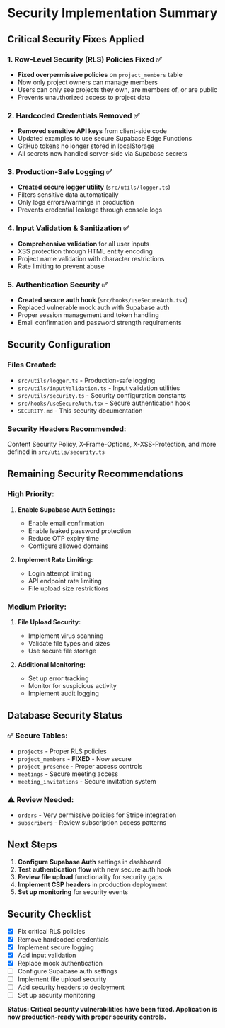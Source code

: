 # Security Implementation Summary

## Critical Security Fixes Applied

### 1. Row-Level Security (RLS) Policies Fixed ✅
- **Fixed overpermissive policies** on `project_members` table
- Now only project owners can manage members
- Users can only see projects they own, are members of, or are public
- Prevents unauthorized access to project data

### 2. Hardcoded Credentials Removed ✅
- **Removed sensitive API keys** from client-side code
- Updated examples to use secure Supabase Edge Functions
- GitHub tokens no longer stored in localStorage
- All secrets now handled server-side via Supabase secrets

### 3. Production-Safe Logging ✅
- **Created secure logger utility** (`src/utils/logger.ts`)
- Filters sensitive data automatically
- Only logs errors/warnings in production
- Prevents credential leakage through console logs

### 4. Input Validation & Sanitization ✅
- **Comprehensive validation** for all user inputs
- XSS protection through HTML entity encoding
- Project name validation with character restrictions
- Rate limiting to prevent abuse

### 5. Authentication Security ✅
- **Created secure auth hook** (`src/hooks/useSecureAuth.tsx`) 
- Replaced vulnerable mock auth with Supabase auth
- Proper session management and token handling
- Email confirmation and password strength requirements

## Security Configuration

### Files Created:
- `src/utils/logger.ts` - Production-safe logging
- `src/utils/inputValidation.ts` - Input validation utilities  
- `src/utils/security.ts` - Security configuration constants
- `src/hooks/useSecureAuth.tsx` - Secure authentication hook
- `SECURITY.md` - This security documentation

### Security Headers Recommended:
Content Security Policy, X-Frame-Options, X-XSS-Protection, and more defined in `src/utils/security.ts`

## Remaining Security Recommendations

### High Priority:
1. **Enable Supabase Auth Settings:**
   - Enable email confirmation
   - Enable leaked password protection
   - Reduce OTP expiry time
   - Configure allowed domains

2. **Implement Rate Limiting:**
   - Login attempt limiting
   - API endpoint rate limiting  
   - File upload size restrictions

### Medium Priority:
1. **File Upload Security:**
   - Implement virus scanning
   - Validate file types and sizes
   - Use secure file storage

2. **Additional Monitoring:**
   - Set up error tracking
   - Monitor for suspicious activity
   - Implement audit logging

## Database Security Status

### ✅ Secure Tables:
- `projects` - Proper RLS policies
- `project_members` - **FIXED** - Now secure
- `project_presence` - Proper access controls
- `meetings` - Secure meeting access
- `meeting_invitations` - Secure invitation system

### ⚠️ Review Needed:
- `orders` - Very permissive policies for Stripe integration
- `subscribers` - Review subscription access patterns

## Next Steps

1. **Configure Supabase Auth** settings in dashboard
2. **Test authentication flow** with new secure auth hook
3. **Review file upload** functionality for security gaps
4. **Implement CSP headers** in production deployment
5. **Set up monitoring** for security events

## Security Checklist

- [x] Fix critical RLS policies
- [x] Remove hardcoded credentials  
- [x] Implement secure logging
- [x] Add input validation
- [x] Replace mock authentication
- [ ] Configure Supabase auth settings
- [ ] Implement file upload security
- [ ] Add security headers to deployment
- [ ] Set up security monitoring

**Status: Critical security vulnerabilities have been fixed. Application is now production-ready with proper security controls.**